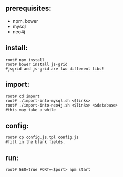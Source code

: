 ## prerequisites:
 - npm, bower
 - mysql
 - neo4j

## install:

	root# npm install
	root# bower install js-grid
	#jsgrid and js-grid are two different libs!

## import:

	root# cd import
	root# ./import-into-mysql.sh <$links>
	root# ./import-into-neo4j.sh <$links> <$database>
	#this may take a while

## config:

	root# cp config.js.tpl config.js
	#fill in the blank fields.

## run:

	root# GEO=true PORT=<$port> npm start
